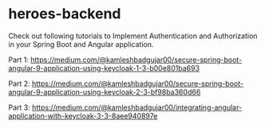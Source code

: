 # heroes-backend

Check out following tutorials to Implement Authentication and Authorization in your Spring Boot and Angular application. 

Part 1: https://medium.com/@kamleshbadgujar00/secure-spring-boot-angular-9-application-using-keycloak-1-3-b00e801ba693 

Part 2: https://medium.com/@kamleshbadgujar00/secure-spring-boot-angular-9-application-using-keycloak-2-3-bf98ba360d66

Part 3: https://medium.com/@kamleshbadgujar00/integrating-angular-application-with-keycloak-3-3-8aee940897e

